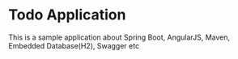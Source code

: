 # Todo Application
This is a sample application about Spring Boot, AngularJS, Maven, Embedded Database(H2), Swagger etc

